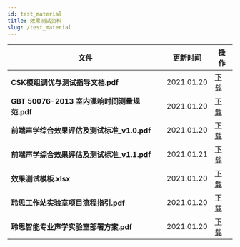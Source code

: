 ```yaml
---
id: test_material
title: 效果测试资料
slug: /test_material
---
```


| 文件| 更新时间 | 操作 |
| ----| ---- | ---- |
| **CSK模组调优与测试指导文档.pdf** | 2021.01.20 |[下载](https://open.listenai.com/resource/open/doc_resource%2F%E8%AF%AD%E9%9F%B3%E4%BA%A4%E4%BA%92%E6%95%88%E6%9E%9C%E6%B5%8B%E8%AF%95%2FCSK%E6%A8%A1%E7%BB%84%E8%B0%83%E4%BC%98%E4%B8%8E%E6%B5%8B%E8%AF%95%E6%8C%87%E5%AF%BC%E6%96%87%E6%A1%A3.pdf)|
| **GBT 50076-2013 室内混响时间测量规范.pdf** | 2021.01.20 |[下载](https://open.listenai.com/resource/open/doc_resource%2F%E8%AF%AD%E9%9F%B3%E4%BA%A4%E4%BA%92%E6%95%88%E6%9E%9C%E6%B5%8B%E8%AF%95%2FGBT%2050076-2013%20%E5%AE%A4%E5%86%85%E6%B7%B7%E5%93%8D%E6%97%B6%E9%97%B4%E6%B5%8B%E9%87%8F%E8%A7%84%E8%8C%83.pdf)|
| **前端声学综合效果评估及测试标准_v1.0.pdf** | 2021.01.20 |[下载](https://open.listenai.com/resource/open/doc_resource%2F%E8%AF%AD%E9%9F%B3%E4%BA%A4%E4%BA%92%E6%95%88%E6%9E%9C%E6%B5%8B%E8%AF%95%2F%E5%89%8D%E7%AB%AF%E5%A3%B0%E5%AD%A6%E7%BB%BC%E5%90%88%E6%95%88%E6%9E%9C%E8%AF%84%E4%BC%B0%E5%8F%8A%E6%B5%8B%E8%AF%95%E6%A0%87%E5%87%86_v1.0.pdf)|
| **前端声学综合效果评估及测试标准_v1.1.pdf** | 2021.01.21 |[下载](https://open.listenai.com/resource/open/doc_resource%2F%E8%AF%AD%E9%9F%B3%E4%BA%A4%E4%BA%92%E6%95%88%E6%9E%9C%E6%B5%8B%E8%AF%95%2F%E5%89%8D%E7%AB%AF%E5%A3%B0%E5%AD%A6%E7%BB%BC%E5%90%88%E6%95%88%E6%9E%9C%E8%AF%84%E4%BC%B0%E5%8F%8A%E6%B5%8B%E8%AF%95%E6%A0%87%E5%87%86_v1.1.pdf)|
| **效果测试模板.xlsx** | 2021.01.20 |[下载](https://open.listenai.com/resource/open/doc_resource%2F%E8%AF%AD%E9%9F%B3%E4%BA%A4%E4%BA%92%E6%95%88%E6%9E%9C%E6%B5%8B%E8%AF%95%2F%E6%95%88%E6%9E%9C%E6%B5%8B%E8%AF%95%E6%A8%A1%E6%9D%BF.xlsx)|
| **聆思工作站实验室项目流程指引.pdf** | 2021.01.20 |[下载](https://open.listenai.com/resource/open/doc_resource%2F%E8%AF%AD%E9%9F%B3%E4%BA%A4%E4%BA%92%E6%95%88%E6%9E%9C%E6%B5%8B%E8%AF%95%2F%E8%81%86%E6%80%9D%E5%B7%A5%E4%BD%9C%E7%AB%99%E5%AE%9E%E9%AA%8C%E5%AE%A4%E9%A1%B9%E7%9B%AE%E6%B5%81%E7%A8%8B%E6%8C%87%E5%BC%95.pdf)|
| **聆思智能专业声学实验室部署方案.pdf** | 2021.01.20 |[下载](https://open.listenai.com/resource/open/doc_resource%2F%E8%AF%AD%E9%9F%B3%E4%BA%A4%E4%BA%92%E6%95%88%E6%9E%9C%E6%B5%8B%E8%AF%95%2F%E8%81%86%E6%80%9D%E6%99%BA%E8%83%BD%E4%B8%93%E4%B8%9A%E5%A3%B0%E5%AD%A6%E5%AE%9E%E9%AA%8C%E5%AE%A4%E9%83%A8%E7%BD%B2%E6%96%B9%E6%A1%88.pdf)|